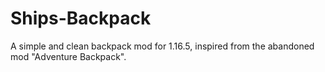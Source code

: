 # Ships-Backpack
A simple and clean backpack mod for 1.16.5, inspired from the abandoned mod "Adventure Backpack".

